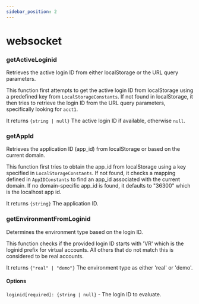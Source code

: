 ```yaml
---
sidebar_position: 2
---
```


# websocket

### getActiveLoginid

Retrieves the active login ID from either localStorage or the URL query parameters.

This function first attempts to get the active login ID from localStorage using a predefined key from `LocalStorageConstants`.
If not found in localStorage, it then tries to retrieve the login ID from the URL query parameters, specifically looking for `acct1`.

It returns `{string | null}` The active login ID if available, otherwise `null`.

### getAppId

Retrieves the application ID (app_id) from localStorage or based on the current domain.

This function first tries to obtain the app_id from localStorage using a key specified in `LocalStorageConstants`.
If not found, it checks a mapping defined in `AppIDConstants` to find an app_id associated with the current domain.
If no domain-specific app_id is found, it defaults to "36300" which is the localhost app id.

It returns `{string}` The application ID.

### getEnvironmentFromLoginid

Determines the environment type based on the login ID.

This function checks if the provided login ID starts with 'VR' which is the loginid prefix for virtual accounts. All others that do not match this is considered to be real accounts.

It returns `{"real" | "demo"}` The environment type as either 'real' or 'demo'.

#### Options

`loginid[required]: {string | null}` - The login ID to evaluate.
